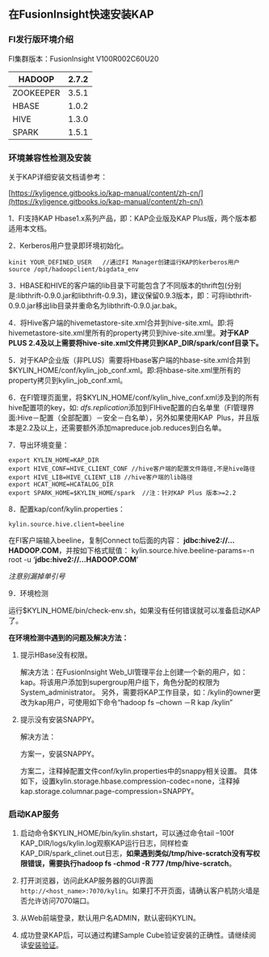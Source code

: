 ## 在FusionInsight快速安装KAP

### FI发行版环境介绍

FI集群版本：FusionInsight V100R002C60U20



| HADOOP    | 2.7.2 |
| --------- | ----- |
| ZOOKEEPER | 3.5.1 |
| HBASE     | 1.0.2 |
| HIVE      | 1.3.0 |
| SPARK     | 1.5.1 |

### 环境兼容性检测及安装

关于KAP详细安装文档请参考：

[https://kyligence.gitbooks.io/kap-manual/content/zh-cn/](https://kyligence.gitbooks.io/kap-manual/content/zh-cn/)

1．FI支持KAP Hbase1.x系列产品，即：KAP企业版及KAP Plus版，两个版本都适用本文档。 

2．Kerberos用户登录即环境初始化。

```shell
kinit YOUR_DEFINED_USER   //通过FI Manager创建运行KAP的kerberos用户
source /opt/hadoopclient/bigdata_env 
```

3．HBASE和HIVE的客户端的lib目录下可能包含了不同版本的thrift包(分别是:libthrift-0.9.0.jar和libthrift-0.9.3)，建议保留0.9.3版本，即：可将libthrift-0.9.0.jar移出lib目录并重命名为libthrift-0.9.0.jar.bak。

4．将Hive客户端的hivemetastore-site.xml合并到hive-site.xml。即:将hivemetastore-site.xml里所有的property拷贝到hive-site.xml里。**对于KAP PLUS 2.4及以上需要将hive-site.xml文件拷贝到KAP_DIR/spark/conf目录下。**

5．对于KAP企业版（非PLUS）需要将Hbase客户端的hbase-site.xml合并到$KYLIN_HOME/conf/kylin_job_conf.xml。即:将hbase-site.xml里所有的property拷贝到kylin_job_conf.xml。

6．在FI管理页面里，将$KYLIN_HOME/conf/kylin_hive_conf.xml涉及到的所有hive配置项的key，如: *dfs.replication*添加到FIHive配置的白名单里（FI管理界面:Hive－配置（全部配置）－安全－白名单），另外如果使用KAP  Plus，并且版本是2.2及以上，还需要额外添加mapreduce.job.reduces到白名单。

7．导出环境变量：
```shell
export KYLIN_HOME=KAP_DIR
export HIVE_CONF=HIVE_CLIENT_CONF //hive客户端的配置文件路径,不是hive路径
export HIVE_LIB=HIVE_CLIENT_LIB //hive客户端的lib路径
export HCAT_HOME=HCATALOG_DIR
export SPARK_HOME=$KYLIN_HOME/spark  //注：针对KAP Plus 版本>=2.2
```

8．配置kap/conf/kylin.properties：

	kylin.source.hive.client=beeline
在FI客户端输入beeline，复制Connect to后面的内容： **jdbc:hive2://…HADOOP.COM**，并按如下格式赋值：
kylin.source.hive.beeline-params=-n root -u ‘**jdbc:hive2://…HADOOP.COM**’

*注意别漏掉单引号*

9．环境检测

运行$KYLIN_HOME/bin/check-env.sh，如果没有任何错误就可以准备启动KAP了。

**在环境检测中遇到的问题及解决方法：**

1.    提示HBase没有权限。

      解决方法：在FusionInsight Web_UI管理平台上创建一个新的用户，如：kap。将该用户添加到supergroup用户组下，角色分配的权限为System_administrator。 另外，需要将KAP工作目录，如：/kylin的owner更改为kap用户，可使用如下命令“hadoop fs –chown －R kap /kylin”

2. 提示没有安装SNAPPY。

      解决方法：

      ​方案一，安装SNAPPY。

      ​方案二，注释掉配置文件conf/kylin.properties中的snappy相关设置。 具体如下，设置kylin.storage.hbase.compression-codec=none，注释掉kap.storage.columnar.page-compression=SNAPPY。

### 启动KAP服务

1. 启动命令$KYLIN_HOME/bin/kylin.shstart，可以通过命令tail –100f KAP_DIR/logs/kylin.log观察KAP运行日志，同样检查KAP_DIR/spark_clinet.out日志，**如果遇到类似/tmp/hive-scratch没有写权限错误，需要执行hadoop fs -chmod -R 777 /tmp/hive-scratch**。

2. 打开浏览器，访问此KAP服务器的GUI界面`http://<host_name>:7070/kylin`。如果打不开页面，请确认客户机防火墙是否允许访问7070端口。

3. 从Web前端登录，默认用户名ADMIN，默认密码KYLIN。

4. 成功登录KAP后，可以通过构建Sample Cube验证安装的正确性。请继续阅读[安装验证](install/install_validate.cn.md)。

